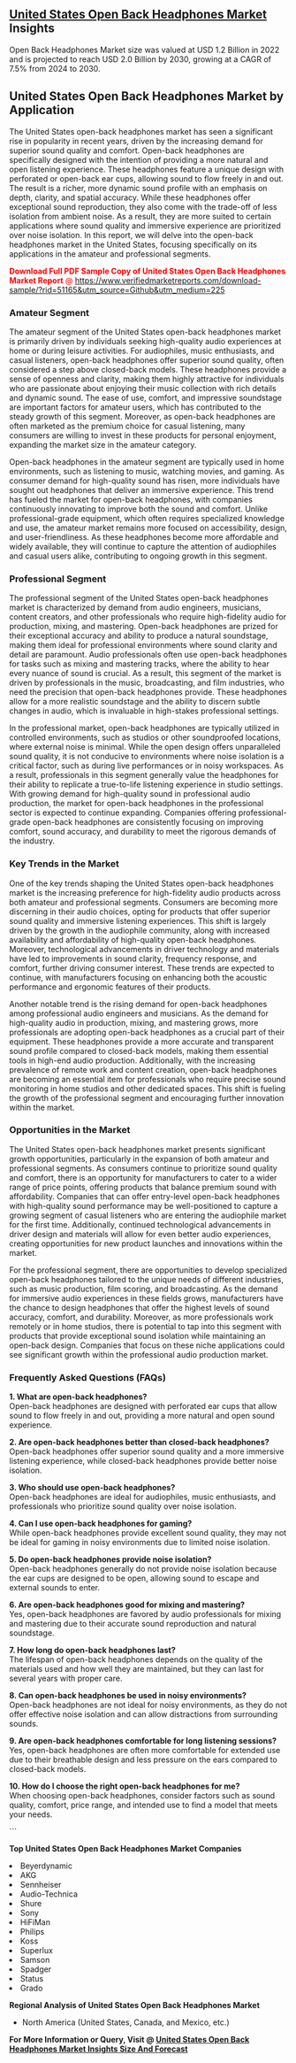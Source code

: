 <h2><a href="https://www.verifiedmarketreports.com/download-sample/?rid=51165&amp;utm_source=Github&amp;utm_medium=225" target="_blank">United States Open Back Headphones Market</a> Insights</h2><p>Open Back Headphones Market size was valued at USD 1.2 Billion in 2022 and is projected to reach USD 2.0 Billion by 2030, growing at a CAGR of 7.5% from 2024 to 2030.</p><p> <h2>United States Open Back Headphones Market by Application</h2> <p>The United States open-back headphones market has seen a significant rise in popularity in recent years, driven by the increasing demand for superior sound quality and comfort. Open-back headphones are specifically designed with the intention of providing a more natural and open listening experience. These headphones feature a unique design with perforated or open-back ear cups, allowing sound to flow freely in and out. The result is a richer, more dynamic sound profile with an emphasis on depth, clarity, and spatial accuracy. While these headphones offer exceptional sound reproduction, they also come with the trade-off of less isolation from ambient noise. As a result, they are more suited to certain applications where sound quality and immersive experience are prioritized over noise isolation. In this report, we will delve into the open-back headphones market in the United States, focusing specifically on its applications in the amateur and professional segments. <p><span class=""><span style="color: #ff0000;"><strong>Download Full PDF Sample Copy of United States Open Back Headphones Market Report</strong> @ </span><a href="https://www.verifiedmarketreports.com/download-sample/?rid=51165&amp;utm_source=Github&amp;utm_medium=225" target="_blank">https://www.verifiedmarketreports.com/download-sample/?rid=51165&amp;utm_source=Github&amp;utm_medium=225</a></span></p></p> <h3>Amateur Segment</h3> <p>The amateur segment of the United States open-back headphones market is primarily driven by individuals seeking high-quality audio experiences at home or during leisure activities. For audiophiles, music enthusiasts, and casual listeners, open-back headphones offer superior sound quality, often considered a step above closed-back models. These headphones provide a sense of openness and clarity, making them highly attractive for individuals who are passionate about enjoying their music collection with rich details and dynamic sound. The ease of use, comfort, and impressive soundstage are important factors for amateur users, which has contributed to the steady growth of this segment. Moreover, as open-back headphones are often marketed as the premium choice for casual listening, many consumers are willing to invest in these products for personal enjoyment, expanding the market size in the amateur category. <p>Open-back headphones in the amateur segment are typically used in home environments, such as listening to music, watching movies, and gaming. As consumer demand for high-quality sound has risen, more individuals have sought out headphones that deliver an immersive experience. This trend has fueled the market for open-back headphones, with companies continuously innovating to improve both the sound and comfort. Unlike professional-grade equipment, which often requires specialized knowledge and use, the amateur market remains more focused on accessibility, design, and user-friendliness. As these headphones become more affordable and widely available, they will continue to capture the attention of audiophiles and casual users alike, contributing to ongoing growth in this segment.</p> <h3>Professional Segment</h3> <p>The professional segment of the United States open-back headphones market is characterized by demand from audio engineers, musicians, content creators, and other professionals who require high-fidelity audio for production, mixing, and mastering. Open-back headphones are prized for their exceptional accuracy and ability to produce a natural soundstage, making them ideal for professional environments where sound clarity and detail are paramount. Audio professionals often use open-back headphones for tasks such as mixing and mastering tracks, where the ability to hear every nuance of sound is crucial. As a result, this segment of the market is driven by professionals in the music, broadcasting, and film industries, who need the precision that open-back headphones provide. These headphones allow for a more realistic soundstage and the ability to discern subtle changes in audio, which is invaluable in high-stakes professional settings. <p>In the professional market, open-back headphones are typically utilized in controlled environments, such as studios or other soundproofed locations, where external noise is minimal. While the open design offers unparalleled sound quality, it is not conducive to environments where noise isolation is a critical factor, such as during live performances or in noisy workspaces. As a result, professionals in this segment generally value the headphones for their ability to replicate a true-to-life listening experience in studio settings. With growing demand for high-quality sound in professional audio production, the market for open-back headphones in the professional sector is expected to continue expanding. Companies offering professional-grade open-back headphones are consistently focusing on improving comfort, sound accuracy, and durability to meet the rigorous demands of the industry.</p> <h3>Key Trends in the Market</h3> <p>One of the key trends shaping the United States open-back headphones market is the increasing preference for high-fidelity audio products across both amateur and professional segments. Consumers are becoming more discerning in their audio choices, opting for products that offer superior sound quality and immersive listening experiences. This shift is largely driven by the growth in the audiophile community, along with increased availability and affordability of high-quality open-back headphones. Moreover, technological advancements in driver technology and materials have led to improvements in sound clarity, frequency response, and comfort, further driving consumer interest. These trends are expected to continue, with manufacturers focusing on enhancing both the acoustic performance and ergonomic features of their products. <p>Another notable trend is the rising demand for open-back headphones among professional audio engineers and musicians. As the demand for high-quality audio in production, mixing, and mastering grows, more professionals are adopting open-back headphones as a crucial part of their equipment. These headphones provide a more accurate and transparent sound profile compared to closed-back models, making them essential tools in high-end audio production. Additionally, with the increasing prevalence of remote work and content creation, open-back headphones are becoming an essential item for professionals who require precise sound monitoring in home studios and other dedicated spaces. This shift is fueling the growth of the professional segment and encouraging further innovation within the market.</p> <h3>Opportunities in the Market</h3> <p>The United States open-back headphones market presents significant growth opportunities, particularly in the expansion of both amateur and professional segments. As consumers continue to prioritize sound quality and comfort, there is an opportunity for manufacturers to cater to a wider range of price points, offering products that balance premium sound with affordability. Companies that can offer entry-level open-back headphones with high-quality sound performance may be well-positioned to capture a growing segment of casual listeners who are entering the audiophile market for the first time. Additionally, continued technological advancements in driver design and materials will allow for even better audio experiences, creating opportunities for new product launches and innovations within the market.</p> <p>For the professional segment, there are opportunities to develop specialized open-back headphones tailored to the unique needs of different industries, such as music production, film scoring, and broadcasting. As the demand for immersive audio experiences in these fields grows, manufacturers have the chance to design headphones that offer the highest levels of sound accuracy, comfort, and durability. Moreover, as more professionals work remotely or in home studios, there is potential to tap into this segment with products that provide exceptional sound isolation while maintaining an open-back design. Companies that focus on these niche applications could see significant growth within the professional audio production market.</p> <h3>Frequently Asked Questions (FAQs)</h3> <p><strong>1. What are open-back headphones?</strong><br> Open-back headphones are designed with perforated ear cups that allow sound to flow freely in and out, providing a more natural and open sound experience.</p> <p><strong>2. Are open-back headphones better than closed-back headphones?</strong><br> Open-back headphones offer superior sound quality and a more immersive listening experience, while closed-back headphones provide better noise isolation.</p> <p><strong>3. Who should use open-back headphones?</strong><br> Open-back headphones are ideal for audiophiles, music enthusiasts, and professionals who prioritize sound quality over noise isolation.</p> <p><strong>4. Can I use open-back headphones for gaming?</strong><br> While open-back headphones provide excellent sound quality, they may not be ideal for gaming in noisy environments due to limited noise isolation.</p> <p><strong>5. Do open-back headphones provide noise isolation?</strong><br> Open-back headphones generally do not provide noise isolation because the ear cups are designed to be open, allowing sound to escape and external sounds to enter.</p> <p><strong>6. Are open-back headphones good for mixing and mastering?</strong><br> Yes, open-back headphones are favored by audio professionals for mixing and mastering due to their accurate sound reproduction and natural soundstage.</p> <p><strong>7. How long do open-back headphones last?</strong><br> The lifespan of open-back headphones depends on the quality of the materials used and how well they are maintained, but they can last for several years with proper care.</p> <p><strong>8. Can open-back headphones be used in noisy environments?</strong><br> Open-back headphones are not ideal for noisy environments, as they do not offer effective noise isolation and can allow distractions from surrounding sounds.</p> <p><strong>9. Are open-back headphones comfortable for long listening sessions?</strong><br> Yes, open-back headphones are often more comfortable for extended use due to their breathable design and less pressure on the ears compared to closed-back models.</p> <p><strong>10. How do I choose the right open-back headphones for me?</strong><br> When choosing open-back headphones, consider factors such as sound quality, comfort, price range, and intended use to find a model that meets your needs.</p> ```</p><p><strong>Top United States Open Back Headphones Market Companies</strong></p><div data-test-id=""><p><li>Beyerdynamic</li><li> AKG</li><li> Sennheiser</li><li> Audio-Technica</li><li> Shure</li><li> Sony</li><li> HiFiMan</li><li> Philips</li><li> Koss</li><li> Superlux</li><li> Samson</li><li> Spadger</li><li> Status</li><li> Grado</li></p><div><strong>Regional Analysis of&nbsp;United States Open Back Headphones Market</strong></div><ul><li dir="ltr"><p dir="ltr">North America&nbsp;(United States, Canada, and Mexico, etc.)</p></li></ul><p><strong>For More Information or Query, Visit @&nbsp;</strong><strong><a href="https://www.verifiedmarketreports.com/product/global-open-back-headphones-market-2019-by-manufacturers-regions-type-and-application-forecast-to-2024/?utm_source=Github&amp;utm_medium=225" target="_blank">United States Open Back Headphones Market Insights Size And Forecast</a></strong></p></div>
